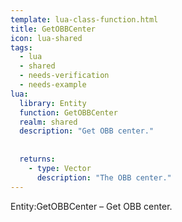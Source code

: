 ```yaml
---
template: lua-class-function.html
title: GetOBBCenter
icon: lua-shared
tags:
  - lua
  - shared
  - needs-verification
  - needs-example
lua:
  library: Entity
  function: GetOBBCenter
  realm: shared
  description: "Get OBB center."
  
  
  returns:
    - type: Vector
      description: "The OBB center."
---
```


<div class="lua__search__keywords">
Entity:GetOBBCenter &#x2013; Get OBB center.
</div>
